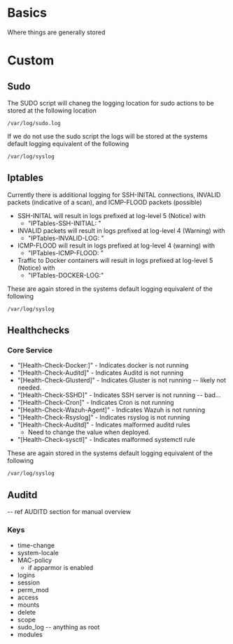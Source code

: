 # Basics
Where things are generally stored 


# Custom
## Sudo 
The SUDO script will chaneg the logging location for sudo actions to be stored at the following location
```
/var/log/sudo.log
```
If we do not use the sudo script the logs will be stored at the systems default logging equivalent of the following 
```
/var/log/syslog
```
## Iptables
Currently there is additional logging for SSH-INITAL connections,  INVALID packets (indicative of a scan), and ICMP-FLOOD packets (possible)

* SSH-INITAL will result in logs prefixed at log-level 5 (Notice) with 
  * "IPTables-SSH-INITIAL: "
* INVALID packets will result in logs prefixed at log-level 4 (Warning) with 
  * "IPTables-INVALID-LOG: "
* ICMP-FLOOD will result in logs prefixed at log-level 4 (warning) with
  * "IPTables-ICMP-FLOOD: " 
* Traffic to Docker containers will result in logs prefixed at log-level 5 (Notice) with
  * "IPTables-DOCKER-LOG:"

These are again stored in the systems default logging equivalent of the following 
```
/var/log/syslog
``` 

## Healthchecks
### Core Service
* "\[Health-Check-Docker:\]" - Indicates docker is not running
* "\[Health-Check-Auditd\]" - Indicates Auditd is not running
* "\[Health-Check-Glusterd\]" - Indicates Gluster is not running -- likely not needed.
*  "\[Health-Check-SSHD\]" - Indicates SSH server is not running -- bad...
*  "\[Health-Check-Cron\]" - Indicates Cron is not running
*   "\[Health-Check-Wazuh-Agent\]" - Indicates Wazuh is not running
*   "\[Health-Check-Rsyslog\]" - Indicates rsyslog is not running
*   "\[Health-Check-Auditd\]" - Indicates malformed auditd rules
    *   Need to change the value when deployed.
*   "\[Health-Check-sysctl\]" - Indicates malformed systemctl rule

These are again stored in the systems default logging equivalent of the following 
```
/var/log/syslog
``` 
## Auditd 
-- ref AUDITD section for manual overview

### Keys
* time-change
* system-locale
* MAC-policy
  * if apparmor is enabled
* logins
* session
* perm_mod
* access
* mounts
* delete
* scope
* sudo_log -- anything as root
* modules